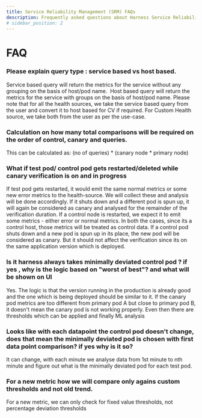 ```yaml
---
title: Service Reliability Management (SRM) FAQs
description: Frequently asked questions about Harness Service Reliability Management (SRM).
# sidebar_position: 2
---
```

# FAQ

### Please explain query type : service based vs host based.

Service based query will return the metrics for the service without any grouping on the basis of host/pod name. 
Host based query will return the metrics for the service with groups on the basis of host/pod name. 
Please note that for all the health sources, we take the service based query from the user and convert it to host based for CV if required. 
For Custom Health source, we take both from the user as per the use-case.

### Calculation on how many total comparisons will be required on the order of control, canary and queries.

This can be calculated as: (no of queries) * (canary node * primary node)

### What if test pod/ control pod gets restarted/deleted while canary verification is on and in progress

If test pod gets restarted, it would emit the same normal metrics or some new error metrics to the health-source. We will collect these and analysis will be done accordingly. 
If it shuts down and a different pod is spun up, it will again be considered as canary and analysed for the remainder of the verification duration. 
If a control node is restarted, we expect it to emit some metrics - either error or normal metrics. In both the cases, since its a control host, those metrics will be treated as control data. 
If a control pod shuts down and a new pod is spun up in its place, the new pod will be considered as canary. But it should not affect the verification since its on the same application version which is deployed.

### Is it harness always takes minimally deviated control pod ? if yes , why is the logic based on "worst of best"? and what will be shown on UI

Yes. The logic is that the version running in the production is already good and the one which is being deployed should be similar to it. If the canary pod metrics are too different from primary pod A but close to primary pod B, it doesn't mean the canary pod is not working properly. Even then there are thresholds which can be applied and finally ML analysis

### Looks like with each datapoint the control pod doesn't change, does that mean the minimally deviated pod is chosen with first data point comparison? if yes why is it so?

It can change, with each minute we analyse data from 1st minute to nth minute and figure out what is the minimally deviated pod for each test pod.

### For a new metric how we will compare only agains custom thresholds and not old trend.

For a new metric, we can only check for fixed value thresholds, not percentage deviation thresholds
